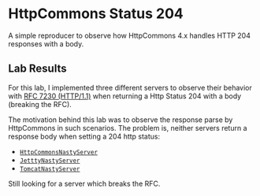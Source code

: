 # HttpCommons Status 204

A simple reproducer to observe how HttpCommons 4.x handles HTTP 204 responses with a body.

## Lab Results

For this lab, I implemented three different servers to observe their behavior with [RFC 7230 (HTTP/1.1)](https://tools.ietf.org/html/rfc7230#section-3.3.3) when returning a Http Status 204 with a body (breaking the RFC).

The motivation behind this lab was to observe the response parse by HttpCommons in such scenarios. The problem is, neither servers return a response body when setting a 204 http status:

- [`HttpCommonsNastyServer`](src/main/java/samples/httpclient/status204/HttpCommonsNastyServer.java)
- [`JetttyNastyServer`](src/main/java/samples/httpclient/status204/JetttyNastyServer.java)
- [`TomcatNastyServer`](src/main/java/samples/httpclient/status204/TomcatNastyServer.java)

Still looking for a server which breaks the RFC.
